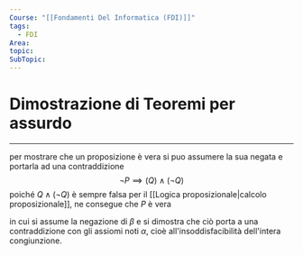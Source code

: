 ```yaml
---
Course: "[[Fondamenti Del Informatica (FDI)]]"
tags:
  - FDI
Area: 
topic: 
SubTopic:
---
```


# Dimostrazione di Teoremi per assurdo
---
per mostrare che un proposizione è vera si puo assumere la sua negata e portarla ad una contraddizione
$$\neg P \implies (Q)\land (\neg Q)$$
poiché $Q \land (\neg Q)$  è sempre falsa per il [[Logica proposizionale|calcolo proposizionale]], ne consegue che $P$ è vera


 in cui si assume la negazione di $\beta$ e si dimostra che ciò porta a una contraddizione con gli assiomi noti $\alpha$, cioè all'insoddisfacibilità dell'intera congiunzione.